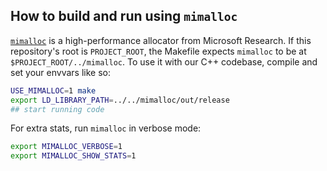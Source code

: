 ## How to build and run using `mimalloc`

[`mimalloc`](https://github.com/microsoft/mimalloc) is a high-performance
allocator from Microsoft Research.  If this repository's root is `PROJECT_ROOT`, the Makefile
expects `mimalloc` to be at `$PROJECT_ROOT/../mimalloc`.  To use it with our C++ codebase, compile
and set your envvars like so:

```bash
USE_MIMALLOC=1 make
export LD_LIBRARY_PATH=../../mimalloc/out/release
## start running code
```

For extra stats, run `mimalloc` in verbose mode:

```bash
export MIMALLOC_VERBOSE=1
export MIMALLOC_SHOW_STATS=1
```
